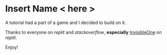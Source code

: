 # Insert Name < here > 
A tutorial had a part of a game and I decided to build on it.


Thanks to everyone on *replit* and *stackoverflow*, **especially** [InvisibleOne](https://replit.com/@InvisibleOne) on *replit*.

Enjoy!
